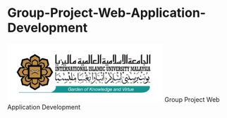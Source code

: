 # Group-Project-Web-Application-Development
 <img src="./logo IIUM.png" width="70%">
Group Project Web Application Development

